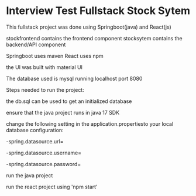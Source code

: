 # Interview Test Fullstack Stock Sytem

This fullstack project was done using Springboot(java) and React(js)

stockfrontend contains the frontend component
stocksytem contains the backend/API component

Springboot uses maven 
React uses npm


the UI was built with material UI

The database used is mysql running localhost port 8080



Steps needed to run the project:

the db.sql can be used to get an initialized database

ensure that the java project runs in java 17 SDK

change the following setting in the  application.propertiesto your local database configuration:

-spring.datasource.url=

-spring.datasource.username=

-spring.datasource.password=

run the java project

run the react project using 'npm start'
